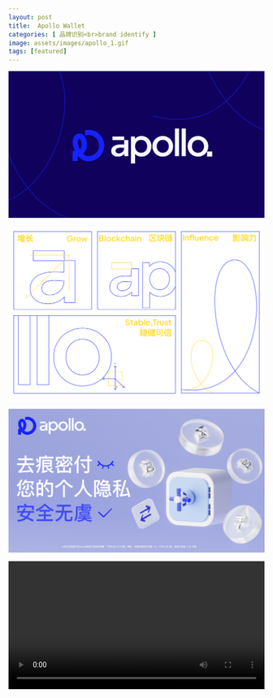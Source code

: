 ```yaml
---
layout: post
title:  Apollo Wallet
categories: [ 品牌识别<br>brand identify ]
image: assets/images/apollo_1.gif
tags: [featured]
---
```

![](/assets/images/apollo_1.svg)

![](/assets/images/apollo_2.svg)

![](/assets/images/apollo_3.svg)

<video width="100%" controls>
    <source src="/assets/videos/apollo_1.mp4" type="video/mp4">
</video>

